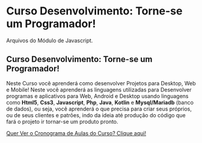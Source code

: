 # Curso Desenvolvimento: Torne-se um Programador!
Arquivos do Módulo de Javascript.


## Curso Desenvolvimento: Torne-se um Programador!
Neste Curso você aprenderá como desenvolver Projetos para Desktop, Web e Mobile! 
Neste você aprenderá as linguagens utilizadas para Desenvolver programas e aplicativos para Web, Android e Desktop usando linguagens como **Html5**, **Css3**, **Javascript**, **Php**, **Java**, **Kotlin** e **Mysql/Mariadb** (banco de dados), ou seja, você aprenderá o que precisa para criar seus próprios, ou de seus clientes e patrões, indo da ideia até produção do código que fará o projeto ir tornar-se um produto pronto.

[Quer Ver o Cronograma de Aulas do Curso? Clique aqui!](https://go.hotmart.com/H15625625I)